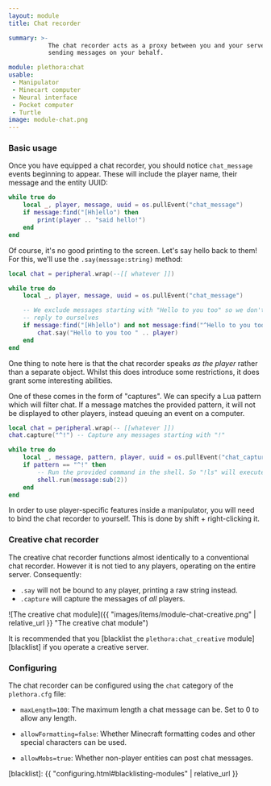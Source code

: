 ```yaml
---
layout: module
title: Chat recorder

summary: >-
           The chat recorder acts as a proxy between you and your server's chat, listening in to what people say and
           sending messages on your behalf.

module: plethora:chat
usable:
 - Manipulator
 - Minecart computer
 - Neural interface
 - Pocket computer
 - Turtle
image: module-chat.png
---
```


### Basic usage
Once you have equipped a chat recorder, you should notice `chat_message` events beginning to appear. These will include
the player name, their message and the entity UUID:

```lua
while true do
	local _, player, message, uuid = os.pullEvent("chat_message")
	if message:find("[Hh]ello") then
		print(player .. "said hello!")
	end
end
```

Of course, it's no good printing to the screen. Let's say hello back to them! For this, we'll use the
`.say(message:string)` method:


```lua
local chat = peripheral.wrap(--[[ whatever ]])

while true do
	local _, player, message, uuid = os.pullEvent("chat_message")

	-- We exclude messages starting with "Hello to you too" so we don't
	-- reply to ourselves
	if message:find("[Hh]ello") and not message:find("^Hello to you too") then
		chat.say("Hello to you too " .. player)
	end
end
```

One thing to note here is that the chat recorder speaks _as the player_ rather than a separate object. Whilst this does
introduce some restrictions, it does grant some interesting abilities.

One of these comes in the form of "captures". We can specify a Lua pattern which will filter chat. If a message matches
the provided pattern, it will not be displayed to other players, instead queuing an event on a computer.

```lua
local chat = peripheral.wrap(-- [[whatever ]])
chat.capture("^!") -- Capture any messages starting with "!"

while true do
	local _, message, pattern, player, uuid = os.pullEvent("chat_capture")
	if pattern == "^!" then
		-- Run the provided command in the shell. So "!ls" will execute "ls".
		shell.run(message:sub(2))
	end
end
```

In order to use player-specific features inside a manipulator, you will need to bind the chat recorder to yourself. This
is done by shift + right-clicking it.


### Creative chat recorder
The creative chat recorder functions almost identically to a conventional chat recorder. However it is not tied to any
players, operating on the entire server. Consequently:

 - `.say` will not be bound to any player, printing a raw string instead.
 - `.capture` will capture the messages of _all_ players.

![The creative chat module]({{ "images/items/module-chat-creative.png" | relative_url }} "The creative chat module")

It is recommended that you [blacklist the `plethora:chat_creative` module][blacklist] if you operate a creative server.

### Configuring
The chat recorder can be configured using the `chat` category of the `plethora.cfg` file:

 - `maxLength=100`: The maximum length a chat message can be. Set to 0 to allow any length.

 - `allowFormatting=false`: Whether Minecraft formatting codes and other special characters can be used.

 - `allowMobs=true`: Whether non-player entities can post chat messages.

[blacklist]: {{ "configuring.html#blacklisting-modules" | relative_url }}
